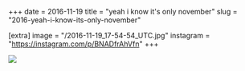 +++
date = 2016-11-19
title = "yeah i know it's only november"
slug = "2016-yeah-i-know-its-only-november"

[extra]
image = "/2016-11-19_17-54-54_UTC.jpg"
instagram = "https://instagram.com/p/BNADfrAhVfn"
+++

<img src="/2016-11-19_17-54-54_UTC.jpg" />
